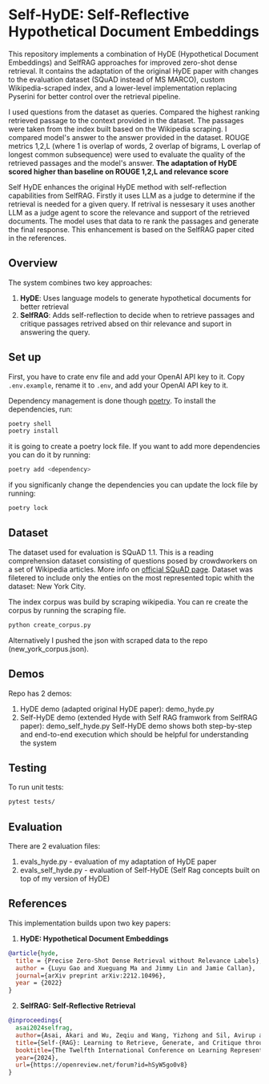 # Self-HyDE: Self-Reflective Hypothetical Document Embeddings

This repository implements a combination of HyDE (Hypothetical Document Embeddings) and SelfRAG approaches for improved zero-shot dense retrieval. It contains the adaptation of the original HyDE paper with changes to the evaluation dataset (SQuAD instead of MS MARCO), custom Wikipedia-scraped index, and a lower-level implementation replacing Pyserini for better control over the retrieval pipeline. 

I used questions from the dataset as queries. Compared the highest ranking retrieved passage to the context provided in the dataset. The passages were taken from the index built based on the Wikipedia scraping. I compared model's answer to the answer provided in the dataset. ROUGE metrics 1,2,L (where 1 is overlap of words, 2 overlap of bigrams, L overlap of longest common subsequence) were used to evaluate the quality of the retrieved passages and the model's answer. **The adaptation of HyDE scored higher than baseline on ROUGE 1,2,L and relevance score**

Self HyDE enhances the original HyDE method with self-reflection capabilities from SelfRAG.
Firstly it uses LLM as a judge to determine if the retrieval is needed for a given query. If retrival is nessesary it uses another LLM as a judge agent to score the relevance and support of the retrieved documents. The model uses that data to re rank the passages and generate the final response. This enhancement is based on the SelfRAG paper cited in the references. 

## Overview

The system combines two key approaches:
1. **HyDE**: Uses language models to generate hypothetical documents for better retrieval
2. **SelfRAG**: Adds self-reflection to decide when to retrieve passages and critique passages retrived absed on thir relevance and suport in answering the query.  

## Set up

First, you have to crate env file and add your OpenAI API key to it.
Copy `.env.example`, rename it to `.env`, and add your OpenAI API key to it.

Dependency management is done though [poetry](https://python-poetry.org/). To install the dependencies, run:

```bash
poetry shell 
poetry install
```

it is going to create a poetry lock file. If you want to add more dependencies you can do it by running:

```bash
poetry add <dependency>
```
if you significanly change the dependencies you can update the lock file by running:
```bash
poetry lock
```

## Dataset 

The dataset used for evaluation is SQuAD 1.1. 
This is a reading comprehension dataset consisting of questions posed by crowdworkers on a set of Wikipedia articles. 
More info on [official SQuAD page](https://rajpurkar.github.io/SQuAD-explorer/).
Dataset was filetered to include only the enties on the most represented topic whith the dataset: New York City. 

The index corpus was build by scraping wikipedia. You can re create the corpus by running the scraping file. 

```bash
python create_corpus.py
```

Alternatively I pushed the json with scraped data to the repo (new_york_corpus.json).

## Demos

Repo has 2 demos: 
1. HyDE demo (adapted original HyDE paper): demo_hyde.py
2. Self-HyDE demo (extended Hyde with Self RAG framwork from SelfRAG paper): demo_self_hyde.py
Self-HyDE demo shows both step-by-step and end-to-end execution which should be helpful for understanding the system

## Testing

To run unit tests:
```bash
pytest tests/
```

## Evaluation

There are 2 evaluation files:
1. evals_hyde.py - evaluation of my adaptation of HyDE paper
2. evals_self_hyde.py - evaluation of Self-HyDE (Self Rag concepts built on top of my version of HyDE)

## References

This implementation builds upon two key papers:

1. **HyDE: Hypothetical Document Embeddings**
```bibtex
@article{hyde,
  title = {Precise Zero-Shot Dense Retrieval without Relevance Labels},
  author = {Luyu Gao and Xueguang Ma and Jimmy Lin and Jamie Callan},
  journal={arXiv preprint arXiv:2212.10496},
  year = {2022}
}
```

2. **SelfRAG: Self-Reflective Retrieval**
```bibtex
@inproceedings{
  asai2024selfrag,
  author={Asai, Akari and Wu, Zeqiu and Wang, Yizhong and Sil, Avirup and Hajishirzi, Hannaneh},
  title={Self-{RAG}: Learning to Retrieve, Generate, and Critique through Self-Reflection},
  booktitle={The Twelfth International Conference on Learning Representations},
  year={2024},
  url={https://openreview.net/forum?id=hSyW5go0v8}
}
```



